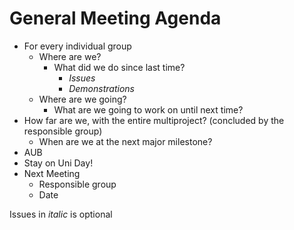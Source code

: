 # General Meeting Agenda #
  * For every individual group
    * Where are we?
      * What did we do since last time?
        * _Issues_
        * _Demonstrations_
    * Where are we going?
      * What are we going to work on until next time?
  * How far are we, with the entire multiproject? (concluded by the responsible group)
    * When are we at the next major milestone?
  * AUB
  * Stay on Uni Day!
  * Next Meeting
    * Responsible group
    * Date

Issues in _italic_ is optional